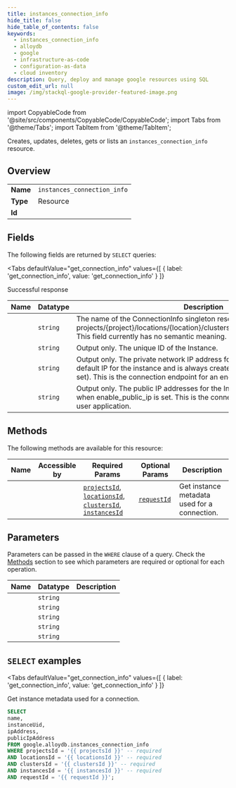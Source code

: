 ```yaml
--- 
title: instances_connection_info
hide_title: false
hide_table_of_contents: false
keywords:
  - instances_connection_info
  - alloydb
  - google
  - infrastructure-as-code
  - configuration-as-data
  - cloud inventory
description: Query, deploy and manage google resources using SQL
custom_edit_url: null
image: /img/stackql-google-provider-featured-image.png
---
```


import CopyableCode from '@site/src/components/CopyableCode/CopyableCode';
import Tabs from '@theme/Tabs';
import TabItem from '@theme/TabItem';

Creates, updates, deletes, gets or lists an <code>instances_connection_info</code> resource.

## Overview
<table><tbody>
<tr><td><b>Name</b></td><td><code>instances_connection_info</code></td></tr>
<tr><td><b>Type</b></td><td>Resource</td></tr>
<tr><td><b>Id</b></td><td><CopyableCode code="google.alloydb.instances_connection_info" /></td></tr>
</tbody></table>

## Fields

The following fields are returned by `SELECT` queries:

<Tabs
    defaultValue="get_connection_info"
    values={[
        { label: 'get_connection_info', value: 'get_connection_info' }
    ]}
>
<TabItem value="get_connection_info">

Successful response

<table>
<thead>
    <tr>
    <th>Name</th>
    <th>Datatype</th>
    <th>Description</th>
    </tr>
</thead>
<tbody>
<tr>
    <td><CopyableCode code="name" /></td>
    <td><code>string</code></td>
    <td>The name of the ConnectionInfo singleton resource, e.g.: projects/&#123;project&#125;/locations/&#123;location&#125;/clusters/*/instances/*/connectionInfo This field currently has no semantic meaning.</td>
</tr>
<tr>
    <td><CopyableCode code="instanceUid" /></td>
    <td><code>string</code></td>
    <td>Output only. The unique ID of the Instance.</td>
</tr>
<tr>
    <td><CopyableCode code="ipAddress" /></td>
    <td><code>string</code></td>
    <td>Output only. The private network IP address for the Instance. This is the default IP for the instance and is always created (even if enable_public_ip is set). This is the connection endpoint for an end-user application.</td>
</tr>
<tr>
    <td><CopyableCode code="publicIpAddress" /></td>
    <td><code>string</code></td>
    <td>Output only. The public IP addresses for the Instance. This is available ONLY when enable_public_ip is set. This is the connection endpoint for an end-user application.</td>
</tr>
</tbody>
</table>
</TabItem>
</Tabs>

## Methods

The following methods are available for this resource:

<table>
<thead>
    <tr>
    <th>Name</th>
    <th>Accessible by</th>
    <th>Required Params</th>
    <th>Optional Params</th>
    <th>Description</th>
    </tr>
</thead>
<tbody>
<tr>
    <td><a href="#get_connection_info"><CopyableCode code="get_connection_info" /></a></td>
    <td><CopyableCode code="select" /></td>
    <td><a href="#parameter-projectsId"><code>projectsId</code></a>, <a href="#parameter-locationsId"><code>locationsId</code></a>, <a href="#parameter-clustersId"><code>clustersId</code></a>, <a href="#parameter-instancesId"><code>instancesId</code></a></td>
    <td><a href="#parameter-requestId"><code>requestId</code></a></td>
    <td>Get instance metadata used for a connection.</td>
</tr>
</tbody>
</table>

## Parameters

Parameters can be passed in the `WHERE` clause of a query. Check the [Methods](#methods) section to see which parameters are required or optional for each operation.

<table>
<thead>
    <tr>
    <th>Name</th>
    <th>Datatype</th>
    <th>Description</th>
    </tr>
</thead>
<tbody>
<tr id="parameter-clustersId">
    <td><CopyableCode code="clustersId" /></td>
    <td><code>string</code></td>
    <td></td>
</tr>
<tr id="parameter-instancesId">
    <td><CopyableCode code="instancesId" /></td>
    <td><code>string</code></td>
    <td></td>
</tr>
<tr id="parameter-locationsId">
    <td><CopyableCode code="locationsId" /></td>
    <td><code>string</code></td>
    <td></td>
</tr>
<tr id="parameter-projectsId">
    <td><CopyableCode code="projectsId" /></td>
    <td><code>string</code></td>
    <td></td>
</tr>
<tr id="parameter-requestId">
    <td><CopyableCode code="requestId" /></td>
    <td><code>string</code></td>
    <td></td>
</tr>
</tbody>
</table>

## `SELECT` examples

<Tabs
    defaultValue="get_connection_info"
    values={[
        { label: 'get_connection_info', value: 'get_connection_info' }
    ]}
>
<TabItem value="get_connection_info">

Get instance metadata used for a connection.

```sql
SELECT
name,
instanceUid,
ipAddress,
publicIpAddress
FROM google.alloydb.instances_connection_info
WHERE projectsId = '{{ projectsId }}' -- required
AND locationsId = '{{ locationsId }}' -- required
AND clustersId = '{{ clustersId }}' -- required
AND instancesId = '{{ instancesId }}' -- required
AND requestId = '{{ requestId }}';
```
</TabItem>
</Tabs>

